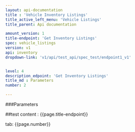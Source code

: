 ```yaml
---
layout: api-documentation
title : 'Vehicle Inventory Listings'
title_active_left_menu: 'Vehicle Listings'
title_parent: Api documentation

amount_version: 1
title-endpoint: 'Get Inventory Listings'
spec: vehicle_listings
version: v1
api: inventory
dropdown-link: 'v1/api/test_api/spec_test/endpoint1_v1'


level: 4
description_edpoint: 'Get Inventory Listings'
title_md : Parameters
number: 2

---
```



###Parameters

##test content : {{page.title-endpoint}} 

tab: {{page.number}}